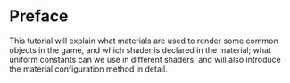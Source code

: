 # Preface 

This tutorial will explain what materials are used to render some common objects in the game, and which shader is declared in the material; what uniform constants can we use in different shaders; and will also introduce the material configuration method in detail.